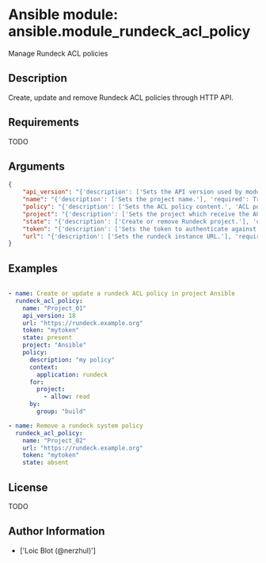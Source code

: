 # Ansible module: ansible.module_rundeck_acl_policy


Manage Rundeck ACL policies

## Description

Create, update and remove Rundeck ACL policies through HTTP API.

## Requirements

TODO

## Arguments

``` json
{
    "api_version": "{'description': ['Sets the API version used by module.', 'API version must be at least 14.'], 'default': 14}",
    "name": "{'description': ['Sets the project name.'], 'required': True}",
    "policy": "{'description': ['Sets the ACL policy content.', 'ACL policy content is a YAML object as described in http://rundeck.org/docs/man5/aclpolicy.html.', 'It can be a YAML string or a pure Ansible inventory YAML object.']}",
    "project": "{'description': ['Sets the project which receive the ACL policy.', "If unset, it's a system ACL policy."]}",
    "state": "{'description': ['Create or remove Rundeck project.'], 'choices': ['present', 'absent'], 'default': 'present'}",
    "token": "{'description': ['Sets the token to authenticate against Rundeck API.'], 'required': True}",
    "url": "{'description': ['Sets the rundeck instance URL.'], 'required': True}",
}
```

## Examples


``` yaml

- name: Create or update a rundeck ACL policy in project Ansible
  rundeck_acl_policy:
    name: "Project_01"
    api_version: 18
    url: "https://rundeck.example.org"
    token: "mytoken"
    state: present
    project: "Ansible"
    policy:
      description: "my policy"
      context:
        application: rundeck
      for:
        project:
          - allow: read
      by:
        group: "build"

- name: Remove a rundeck system policy
  rundeck_acl_policy:
    name: "Project_02"
    url: "https://rundeck.example.org"
    token: "mytoken"
    state: absent

```

## License

TODO

## Author Information
  - ['Loic Blot (@nerzhul)']
